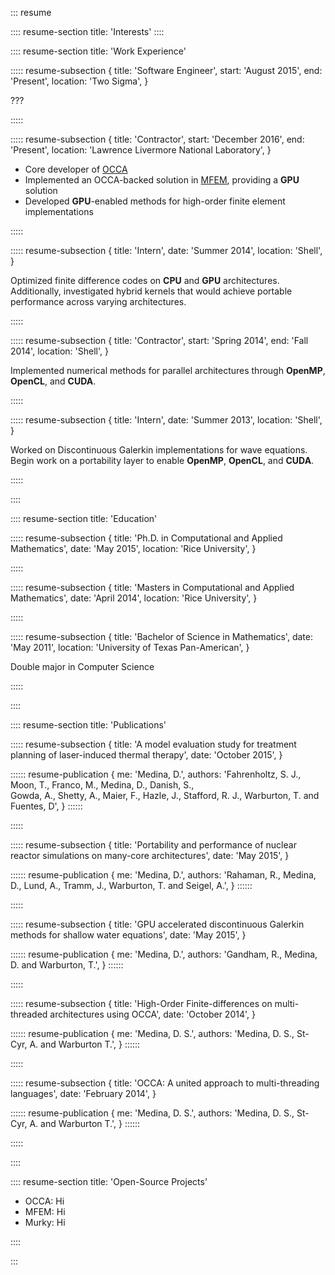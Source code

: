 ::: resume

:::: resume-section title: 'Interests' ::::

:::: resume-section title: 'Work Experience'

::::: resume-subsection {
  title: 'Software Engineer',
  start: 'August 2015',
  end: 'Present',
  location: 'Two Sigma',
}

???

:::::

::::: resume-subsection {
  title: 'Contractor',
  start: 'December 2016',
  end: 'Present',
  location: 'Lawrence Livermore National Laboratory',
}

- Core developer of [OCCA](https://libocca.org)
- Implemented an OCCA-backed solution in [MFEM](http://mfem.org), providing a **GPU** solution
- Developed **GPU**-enabled methods for high-order finite element implementations

:::::

::::: resume-subsection {
  title: 'Intern',
  date: 'Summer 2014',
  location: 'Shell',
}

Optimized finite difference codes on **CPU** and **GPU** architectures.
Additionally, investigated hybrid kernels that would achieve portable performance across varying architectures.

:::::

::::: resume-subsection {
  title: 'Contractor',
  start: 'Spring 2014',
  end: 'Fall 2014',
  location: 'Shell',
}

Implemented numerical methods for parallel architectures through **OpenMP**, **OpenCL**, and **CUDA**.

:::::

::::: resume-subsection {
  title: 'Intern',
  date: 'Summer 2013',
  location: 'Shell',
}

Worked on Discontinuous Galerkin implementations for wave equations.
Begin work on a portability layer to enable **OpenMP**, **OpenCL**, and **CUDA**.

:::::

::::

:::: resume-section title: 'Education'

::::: resume-subsection {
  title: 'Ph.D. in Computational and Applied Mathematics',
  date: 'May 2015',
  location: 'Rice University',
}

:::::

::::: resume-subsection {
  title: 'Masters in Computational and Applied Mathematics',
  date: 'April 2014',
  location: 'Rice University',
}

:::::

::::: resume-subsection {
  title: 'Bachelor of Science in Mathematics',
  date: 'May 2011',
  location: 'University of Texas Pan-American',
}

Double major in Computer Science

:::::

::::

:::: resume-section title: 'Publications'

::::: resume-subsection {
  title: 'A model evaluation study for treatment planning of laser-induced thermal therapy',
  date: 'October 2015',
}

:::::: resume-publication {
  me: 'Medina, D.',
  authors: 'Fahrenholtz, S. J., Moon, T., Franco, M., Medina, D., Danish, S., \
  Gowda, A., Shetty, A., Maier, F., Hazle, J., Stafford, R. J., Warburton, T. and Fuentes, D',
} ::::::

:::::

::::: resume-subsection {
  title: 'Portability and performance of nuclear reactor simulations on many-core architectures',
  date: 'May 2015',
}

:::::: resume-publication {
  me: 'Medina, D.',
  authors: 'Rahaman, R., Medina, D., Lund, A., Tramm, J., Warburton, T. and Seigel, A.',
} ::::::

:::::

::::: resume-subsection {
  title: 'GPU accelerated discontinuous Galerkin methods for shallow water equations',
  date: 'May 2015',
}

:::::: resume-publication {
  me: 'Medina, D.',
  authors: 'Gandham, R., Medina, D. and Warburton, T.',
} ::::::

:::::

::::: resume-subsection {
  title: 'High-Order Finite-differences on multi-threaded architectures using OCCA',
  date: 'October 2014',
}

:::::: resume-publication {
  me: 'Medina, D. S.',
  authors: 'Medina, D. S., St-Cyr, A. and Warburton T.',
} ::::::

:::::

::::: resume-subsection {
  title: 'OCCA: A united approach to multi-threading languages',
  date: 'February 2014',
}

:::::: resume-publication {
  me: 'Medina, D. S.',
  authors: 'Medina, D. S., St-Cyr, A. and Warburton T.',
} ::::::

:::::

::::

:::: resume-section title: 'Open-Source Projects'

- OCCA: Hi
- MFEM: Hi
- Murky: Hi

::::

:::
